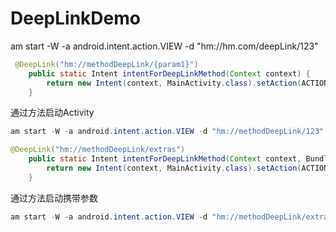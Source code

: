 # DeepLinkDemo

am start -W -a android.intent.action.VIEW -d "hm://hm.com/deepLink/123"

```java
 @DeepLink("hm://methodDeepLink/{param1}")
    public static Intent intentForDeepLinkMethod(Context context) {
        return new Intent(context, MainActivity.class).setAction(ACTION_DEEP_LINK_METHOD);
    }
```
通过方法启动Activity
```java
am start -W -a android.intent.action.VIEW -d "hm://methodDeepLink/123"

```

```java
@DeepLink("hm://methodDeepLink/extras")
    public static Intent intentForDeepLinkMethod(Context context, Bundle extras) {
        return new Intent(context, MainActivity.class).setAction(ACTION_DEEP_LINK_METHOD);
    }
```
通过方法启动携带参数

```java
am start -W -a android.intent.action.VIEW -d "hm://methodDeepLink/extras?qp=456"

```